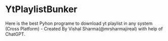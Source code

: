 # YtPlaylistBunker
Here is the best Pyhon programe to download yt playlist in any system (Cross Platform) - Created By Vishal Sharma(@mrsharmajireal) with help of ChatGPT.
